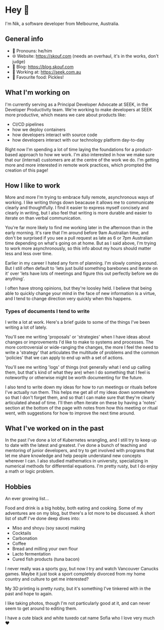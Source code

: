 # Hey 👋

I'm Nik, a software developer from Melbourne, Australia.

## General info

- 🧔 Pronouns: he/him
- 🌐 Website: https://skouf.com (needs an overhaul, it's in the works, don't judge)
- 📰 Blog: https://blog.skouf.com
- 💼 Working at: https://seek.com.au
- 🍳 Favourite food: Pickles!

## What I'm working on

I'm currently serving as a Principal Developer Advocate at SEEK, in the Developer Productivity team.
We're working to make developers at SEEK more productive, which means we care about products like:

- CI/CD pipelines
- how we deploy containers
- how developers interact with source code
- how developers interact with our technology platform day-to-day

Right now I'm spending a lot of time laying the foundations for a product-based approach to how we work.
I'm also interested in how we make sure that our (internal) customers are at the centre of the work we do.
I'm getting more and more interested in remote work practices, which prompted the creation of this page!

## How I like to work

More and more I'm trying to embrace fully remote, asynchronous ways of working.
I like writing things down beacause it allows me to communicate clearly and thoughtfully.
I find it easier to express myself concisely and clearly in writing, but I also feel that writing is more durable
and easier to iterate on than verbal communication.

You're far more likely to find me working later in the afternoon than in the early morning.
It's rare that I'm around before 9am Australian time, and don't be surprised if you see a pull request as late as
6 or 7pm Australian time depending on what's going on at home.
But as I said above, I'm trying to work more asynchronously, so this info about my hours should matter less and less
over time.

Earlier in my career I hated any form of planning.
I'm slowly coming around.
But I still often default to 'lets just build something barebones and iterate on it' over 'lets have lots of meetings
and figure this out perfectly before we do anything'.

I often have strong opinions, but they're loosley held.
I believe that being able to quickly change your mind in the face of new information is a virtue, and I tend to change
direction very quickly when this happens.

### Types of documents I tend to write

I write a lot at work.
Here's a brief guide to some of the things I've been writing a lot of lately.

You'll see me writing 'proposals' or 'strategies' when I have ideas about changes or improvements I'd like to make to
systems and processes.
The more controversial or wide-ranging the changes, the more I feel the need to write a 'strategy' that articulates
the multitude of problems and the common 'policies' that we can apply to end up with a set of actions.

You'll see me writing 'logs' of things (not generally what I end up calling them, but that's kind of what they are)
when I do something that I feel is noteworthy or otherwise might be worth documenting for the future.

I also tend to write down my ideas for how to run meetings or rituals before I've actually run them.
This helps me get all of my ideas down somewhere so that I don't forget them, and so that I can make sure that they're
clearly articulated ahead of time.
I'll then often iterate on these by having a 'notes' section at the bottom of the page with notes from how this meeting or
ritual went, with suggestions for how to improve the next time around.

## What I've worked on in the past

In the past I've done a lot of Kubernetes wrangling, and I still try to keep up to date with the latest and greatest.
I've done a bunch of teaching and mentoring of junior developers, and try to get involved with programs that let me
share knowledge and help people understand new concepts wherever I can.
I also studied mathematics in university, specializing in numerical methods for differential equations.
I'm pretty rusty, but I do enjoy a math or logic problem.

## Hobbies

An ever growing list...

Food and drink is a big hobby, both eating and cooking.
Some of my adventures are on my blog, but there's a lot more to be discussed.
A short list of stuff I've done deep dives into:

- Miso and shoyu (soy sauce) making
- Cocktails
- Carbonation
- Coffee
- Bread and milling your own flour
- Lacto fermentation
- Cured fish products (tuna bacon)

I never really was a sports guy, but now I try and watch Vancouver Canucks games.
Maybe it just took a sport completely divorced from my home country and culture to get me interested?

My 3D printing is pretty rusty, but it's something I've tinkered with in the past and hope to again.

I like taking photos, though I'm not particularly good at it, and can never seem to get around to editing them.

I have a cute black and white tuxedo cat name Sofia who I love very much ❤️
